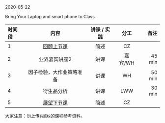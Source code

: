  

2020-05-22

Bring Your Laptop and smart phone to Class. 


| 时间段  |  内容    | 讲课 / 实践     |  分工  |备注       |
| :---    |   :----:    |   :----:    |    :----:    |       ---: |
|    1    | [回顾上节课](../WW13/WW13-Plan.md)    |  简述   |   CZ     |        |
|    2    |  业界嘉宾讲座2  |  讲课 |      嘉宾/WH      |   45 min    |
|    3    |  因子检验，大作业策略准备    |  讲课  |      WH      |   50 min    |
|    4    |  衍生品分析   |    讲课     |  LWW    |   30 min    |
|    5    | [展望下节课](../WW15/WW15-Plan.md)     | 简述    |   CZ   |        |



大家注意：勿上传``有版权``的课程参考资料。
